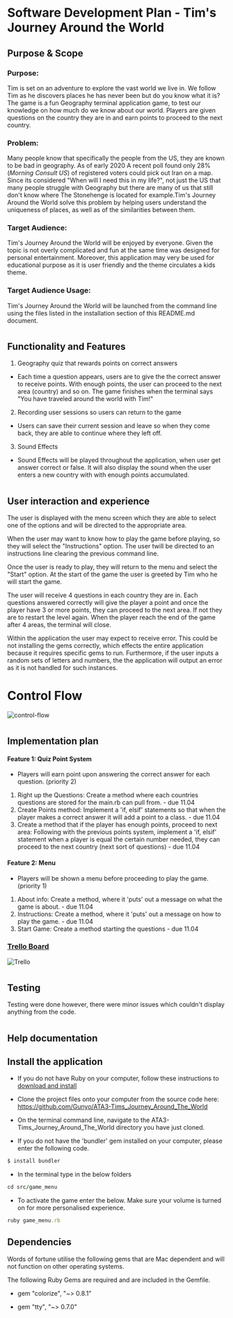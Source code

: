 # Software Development Plan - Tim's Journey Around the World

## Purpose & Scope

### **Purpose:** 

Tim is set on an adventure to explore the vast world we live in. We follow Tim as he discovers places he has never been but do you know what it is? The game is a fun Geography terminal application game, to test our knowledge on how much do we know about our world. Players are given questions on the country they are in and earn points to proceed to the next country. 

### **Problem:**

Many people know that specifically the people from the US, they are known to be bad in geography. As of early 2020 A recent poll found only 28% (*Morning Consult US*) of registered voters could pick out Iran on a map. Since its considered "When will I need this in my life?", not just the US that many people struggle with Geography but there are many of us that still don't know where The Stonehenge is located for example.Tim's Journey Around the World solve this problem by helping users understand the uniqueness of places, as well as of the similarities between them.

### **Target Audience:**

Tim's Journey Around the World will be enjoyed by everyone. Given the topic is not overly complicated and fun at the same time was designed for personal entertainment. Moreover, this application may very be used for educational purpose as it is user friendly and the theme circulates a kids theme.

### **Target Audience Usage:**

Tim's Journey Around the World will be launched from the command line using the files listed in the installation section of this README.md document. 


#

## Functionality and Features

1. Geography quiz that rewards points on correct answers 

- Each time a question appears, users are to give the the correct answer to receive points. With enough points, the user can proceed to the next area (country) and so on. The game finishes when the terminal says "You have traveled around the world with Tim!"


2. Recording user sessions so users can return to the game

- Users can save their current session and leave so when they come back, they are able to continue where they left off.
 
3. Sound Effects

- Sound Effects will be played throughout the application, when user get answer correct or false. It will also display the sound when the user enters a new country with with enough points accumulated. 

# 

## User interaction and experience

The user is displayed with the menu screen which they are able to select one of the options and will be directed  to the appropriate area.

When the user may want to know how to play the game before playing, so they will select the "Instructions" option. The user twill be directed to an instructions line clearing the previous command line. 

Once the user is ready to play, they will return to the menu and select the "Start" option. At the start of the game the user is greeted by Tim who he will start the game.

The user will receive 4 questions in each country they are in. Each questions answered correctly will give the player a point and once the player have 3 or more points, they can proceed to the next area. If not they are to restart the level again. When the player reach the end of the game after 4 areas, the terminal will close. 

Within the application the user may expect to receive error. This could be not installing the gems correctly, which effects the entire application because it requires specific gems to run. Furthermore, if the user inputs a random sets of letters and numbers, the the application will output an error as it is not handled for such instances.   

#

# Control Flow
![control-flow](./img/control_flow.png)

#

## Implementation plan

#### Feature 1: Quiz Point System
- Players will earn point upon answering the correct answer for each question. (priority 2)
1. Right up the Questions: Create a method where each countries questions are stored for the main.rb can pull from.  - due 11.04
2. Create Points method: Implement a 'if, elsif' statements so that when the player makes a correct answer it will add a point to a class. - due 11.04
3. Create a method that if the player has enough points, proceed to next area: Following with the previous points system, implement a 'if, elsif' statement when a player is equal the certain number needed, they can proceed to the next country (next sort of questions) - due 11.04

#### Feature 2: Menu
- Players will be shown a menu before proceeding to play the game. (priority 1)
1. About info: Create a method, where it 'puts' out a message on what the game is about. - due 11.04
2. Instructions: Create a method, where it 'puts' out a message on how to play the game. - due 11.04
3. Start Game: Create a method starting the questions - due 11.04

### [Trello Board](https://trello.com/b/Y1djURrA/tims-journey-around-the-world-app)

![Trello](./img/trello.png)

#

## Testing 

Testing were done however, there were minor issues which couldn't display anything from the code.

#
## Help documentation

## Install the application

- If you do not have Ruby on your computer, follow these instructions to [download and install](https://www.ruby-lang.org/en/documentation/installation/)

- Clone the project files onto your computer from the source code here: https://github.com/Gunyo/ATA3-Tims_Journey_Around_The_World

- On the terminal command line, navigate to the ATA3-Tims_Journey_Around_The_World directory you have just cloned.
- If you do not have the 'bundler' gem installed on your computer, please enter the following code.
 
```ruby
$ install bundler
```
- In the terminal type in the below folders 

```ruby
cd src/game_menu
```
- To activate the game enter the below. Make sure your volume is turned on for more personalised experience. 


```ruby
ruby game_menu.rb
```
## Dependencies 

Words of fortune utilise the following gems that are  Mac dependent and will not function on other operating systems.

The following Ruby Gems are required and are included in the Gemfile.

- gem "colorize", "~> 0.8.1"

- gem "tty", "~> 0.7.0"

#